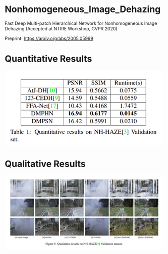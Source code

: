 # Nonhomogeneous_Image_Dehazing
Fast Deep Multi-patch Hierarchical Network for Nonhomogeneous Image Dehazing (Accepted at NTIRE Workshop, CVPR 2020)

Preprint: https://arxiv.org/abs/2005.05999

# Quantitative Results
<img src="cvpr_2.png" width="500"/>

# Qualitative Results
![](cvpr_1.png)
